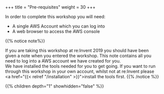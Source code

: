 +++
title = "Pre-requisites"
weight = 30
+++

In order to complete this workshop you will need:

- A single AWS Account which you can log into
- A web browser to access the AWS console

{{% notice note%}}

If you are taking this workshop at re:Invent 2019 you should have been given a note when you entered the workshop.  This
note contains all you need to log into a AWS account we have created for you.  
We have installed the tools needed for you to get going.  If you want to run through this workshop in your own account, 
whilst not at re:Invent please <a href="{{< relref "/installation" >}}">install</a> the tools first.
{{% /notice %}}


{{% children depth="1" showhidden="false" %}}
